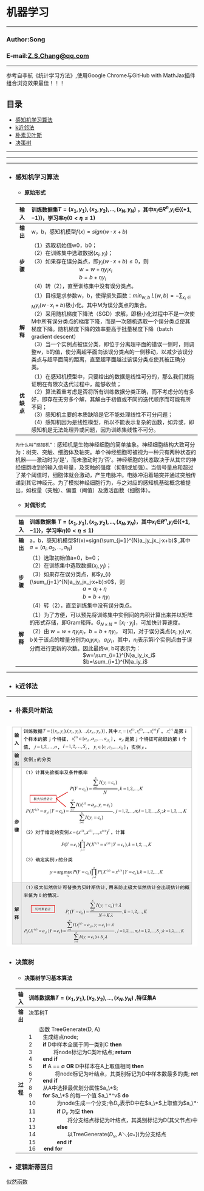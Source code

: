 机器学习
=======

****
### Author:Song
### E-mail:Z.S.Chang@qq.com
****
参考自李航《统计学习方法》,使用Google Chrome与GitHub with MathJax插件组合浏览效果最佳！！！
## 目录
* [感知机学习算法](#感知机学习算法)
* [k近邻法](#k近邻法)
* [朴素贝叶斯](#朴素贝叶斯)
* [决策树](#决策树)
***
---
___
* ### 感知机学习算法
    * #### **原始形式**  
    
    |**输入**| 训练数据集$T={(x_1,y_1),(x_2,y_2),...,(x_N,y_N)}$ ，其中$x_i$∈$R^n$,$y_i$∈{$\{+1,-1\}$}，学习率$η(0<η≤1)$  |
    |:---------:|:-------------|
    |**输出**| w，b，感知机模型$f(x)=sign(w·x+b)$ |  
    |**步骤**  |（1）选取初始值w0，b0；<br>（2）在训练集中选取数据$(x_i,y_i)$；<br>（3）如果存在误分类点，即$y_{i}(w·x+b)≤0$，则<br>　　　　　　　　　$w=w+ηy_ix_i$<br>　　　　　　　　　$b=b+ηy_i$  <br>（4）转（2），直至训练集中没有误分类点。   |
    |**解释**  | （1）目标是求参数w，b，使得损失函数：$min_{w,b}$ $L(w,b)=- \sum_{x_{i}∈M} y_{i}(w·x_i+b)$极小化。其中M为误分类点的集合。<br>（2）采用随机梯度下降法（SGD）求解，即极小化过程中不是一次使M中所有误分类点的梯度下降，而是一次随机选取一个误分类点使其梯度下降。随机梯度下降的效率要高于批量梯度下降（batch gradient descent）<br>（3）当一个实例点被误分类，即位于分离超平面的错误一侧时，则调整w，b的值，使分离超平面向该误分类点的一侧移动，以减少该误分类点与超平面简的距离，直至超平面越过该误分类点使其被正确分类。|
    |**优缺点**|（1）在感知机模型中，只要给出的数据是线性可分的，那么我们就能证明在有限次迭代过程中，能够收敛；<br>（2）算法着重考虑是否将所有训练数据分类正确，而不考虑分的有多好，即存在无穷多个解，其解由于初值或不同的迭代顺序而可能有所不同；<br>（3）感知机主要的本质缺陷是它不能处理线性不可分问题；<br>（4）感知机因为是线性模型，所以不能表示复杂的函数，如异或，即感知机是无法处理异或问题，因为训练集线性不可分。|
    
    `为什么叫“感知机”：`感知机是生物神经细胞的简单抽象。神经细胞结构大致可分为：树突、突触、细胞体及轴突。单个神经细胞可被视为一种只有两种状态的机器——激动时为‘是’，而未激动时为‘否’。神经细胞的状态取决于从其它的神经细胞收到的输入信号量，及突触的强度（抑制或加强）。当信号量总和超过了某个阈值时，细胞体就会激动，产生电脉冲。电脉冲沿着轴突并通过突触传递到其它神经元。为了模拟神经细胞行为，与之对应的感知机基础概念被提出，如权量（突触）、偏置（阈值）及激活函数（细胞体）。
    * #### **对偶形式**  
    |**输入** |训练数据集 $T={(x_1,y_1),(x_2,y_2),...,(x_N,y_N)}$，其中$x_i$∈$R^n$,$y_i$∈{$\{+1,-1\}$}，学习率$η(0<η≤1)$|
    |:---------:|:-------------|
    |**输出** |a，b，感知机模型$f(x)=sign(\sum_{j=1}^{N}a_jy_jx_j·x+b)$ ,其中$a=(a_i,a_2,...,a_N)$|
    |**步骤**|（1）选取初始值a=0，b=0；<br>（2）在训练集中选取数据$(x_i,y_i)$；<br>  （3）如果存在误分类点，即$y_{i}(\sum_{j=1}^{N}a_jy_jx_j·x+b)≤0$，则<br>　　　　　　　　　　$a=a_i+η$<br>　　　　　　　　　　$b=b+ηy_i$  <br>（4）转（2），直至训练集中没有误分类点。|  
    |**解释**|（1）为了方便，可以预先将训练集中实例间的内积计算出来并以矩阵的形式存储，即Gram矩阵。$G_{N×N}=[x_{i}·y_{j}]$，可加快计算速度。<br> （2）由 $w=w+ηy_ix_i$，$b=b+ηy_i$， 可知，对于误分类点$(x_i, y_i)$,w, b关于该点的增量分别为$a_iy_ix_i$，$a_iy_i$，其中，$n_i$表示第i个实例点由于误分而进行更新的次数。因此最终w, b可表示为：<br>　　　　　　　　　　$w=\sum_{i=1}^{N}a_iy_ix_i$ <br>　　　　　　　　　　$b=\sum_{i=1}^{N}a_iy_i$  |
----
* ### k近邻法
----

* ### 朴素贝叶斯法
![朴素贝叶斯法](https://github.com/Changzhisong/MachineLearning/blob/master/朴素贝叶斯.jpg) 
----
* ### 决策树
    * #### **决策树学习基本算法**      
    
    |**输入**| 训练数据集$T={(x_1,y_1),(x_2,y_2),...,(x_N,y_N)}$ ,特征集A|
    |:----:|:-----|
    |**输出**| 决策树T 　　　　　　　　　　　　　　　　　　　　　　　　　　　　　　　　　　　　　　　　　　　　　　　  |  
    |**过程**|　　函数 TreeGenerate(D, A)  <br>1　　生成结点node;  <br>2　　**if** D中样本全属于同一类别C **then**  <br>3　　　　将node标记为C类叶结点; **return**  <br>4　　**end if**  <br>5　　**if** A == ∅ **OR** D中样本在A上取值相同 **then**  <br>6　　　　        将node标记为叶结点，其类别标记为D中样本数最多的类; **return**  <br>7　　**end if**  <br>8　　从A中选择最优划分属性$a_\*$;  <br>9　　**for** $a_\*$ 的每一个值 $a_\*^v$ **do**  <br>10　　　　为node生成一个分支;令$D_v$表示D中在$a_\*$上取值为$a_\*^v$的样本子集;  <br>11　　　　**if** $D_v$ 为空 **then**  <br>12　　　　　　将分支结点标记为叶结点，其类别标记为D(其父节点)中样本最多的类; **return**  <br>13　　　　**else**  <br>14　　　　　　以TreeGenerate($D_v$, A＼{$a_{*}$})为分支结点  <br>15　　　　**end if**  <br>16 　  **end for**  <br>|

* ### 逻辑斯蒂回归   
 似然函数

    